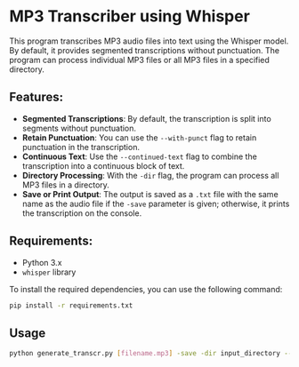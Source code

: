 # MP3 Transcriber using Whisper

This program transcribes MP3 audio files into text using the Whisper model. By default, it provides segmented transcriptions without punctuation. The program can process individual MP3 files or all MP3 files in a specified directory.

## Features:
- **Segmented Transcriptions**: By default, the transcription is split into segments without punctuation.
- **Retain Punctuation**: You can use the `--with-punct` flag to retain punctuation in the transcription.
- **Continuous Text**: Use the `--continued-text` flag to combine the transcription into a continuous block of text.
- **Directory Processing**: With the `-dir` flag, the program can process all MP3 files in a directory.
- **Save or Print Output**: The output is saved as a `.txt` file with the same name as the audio file if the `-save` parameter is given; otherwise, it prints the transcription on the console.

## Requirements:
- Python 3.x
- `whisper` library

To install the required dependencies, you can use the following command:

```bash
pip install -r requirements.txt
```
## Usage
```bash
python generate_transcr.py [filename.mp3] -save -dir input_directory --with-punct --continued-text 
```
